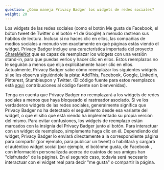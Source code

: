 ```yaml
---
question: ¿Cómo maneja Privacy Badger los widgets de redes sociales?
weight: 20
---
```



Los widgets de las redes sociales (como el botón Me gusta de Facebook, el bóton tweet de Twitter o el botón +1 de Google) a menudo rastrean sus hábitos de lectura. Incluso si no haces clic en ellos, las compañías de medios sociales a menudo ven exactamente en qué páginas estás viendo el widget. Privacy Badger incluye una característica importada del proyecto [ShareMeNot](http://sharemenot.cs.washington.edu/) que es capaz de reemplazar los widgets con una versión stand-in, para que puedas verlos y hacer clic en ellos. Estos reemplazos no le seguirán a menos que elija explícitamente hacer clic en ellos. Actualmente, Privacy Badger sabe cómo reemplazar los siguientes widgets si se les observa siguiéndole la pista: AddThis, Facebook, Google, LinkedIn, Pinterest, Stumbleupon y Twitter. (El código fuente para estos reemplazos está [aquí](https://github.com/EFForg/privacybadger/blob/master/src/data/socialwidgets.json); contribuciones al código fuente  son bienvenidas).

Tenga en cuenta que Privacy Badger no reemplazará a los widgets de redes sociales a menos que haya bloqueado el rastreador asociado. Si ve los verdaderos widgets de las redes sociales, generalmente significa que Privacy Badger no ha detectado el seguimiento desde esa variante del widget, o que el sitio que está viendo ha implementado su propia versión del mismo. Para evitar confusiones, los widgets de reemplazo están marcados con la insignia del Privacy Badger junto al botón. Para interactuar con un widget de reemplazo, simplemente haga clic en él. Dependiendo del widget, Privacy Badger lo enviará directamente a la correspondiente página para compartir (por ejemplo, para publicar un tweet) o habilitará y cargará el auténtico widget social (por ejemplo, el botónme gusta, de Facebook , con información personalizada acerca de cuántos de sus amigos han "disfrutado" de la página). En el segundo caso, todavía será necesario interactuar con el widget real para decir "me gusta" o compartir la página.  